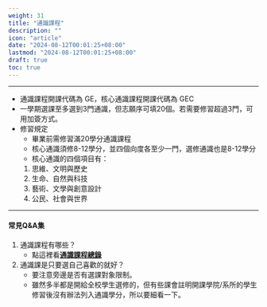```yaml
---
weight: 31
title: "通識課程"
description: ""
icon: "article"
date: "2024-08-12T00:01:25+08:00"
lastmod: "2024-08-12T00:01:25+08:00"
draft: true
toc: true
---
```


---

- 通識課程開課代碼為 GE，核心通識課程開課代碼為 GEC
- 一學期選課至多選到3門通識，但志願序可填20個。若需要修習超過3門，可用加簽方式。
- 修習規定
    - 畢業前需修習滿20學分通識課程
    - 核心通識須修8-12學分，並四個向度各至少一門，選修通識也是8-12學分
    - 核心通識的四個項目有：
    1. 思維、文明與歷史
    2. 生命、自然與科技
    3. 藝術、文學與創意設計
    4. 公民、社會與世界

---

#### 常見Q&A集
1. 通識課程有哪些？
    - 點這裡看[**通識課程總錄**](https://www.ccxp.nthu.edu.tw/ccxp/INQUIRE/JH/6/6.2/6.2.F/JH62f001.php)
2. 通識課是只要選自己喜歡的就好？
    - 要注意旁邊是否有選課對象限制。
    - 雖然多半都是開給全校學生選修的，但有些課會註明開課學院/系所的學生修習後沒有辦法列入通識學分，所以要細看一下。
